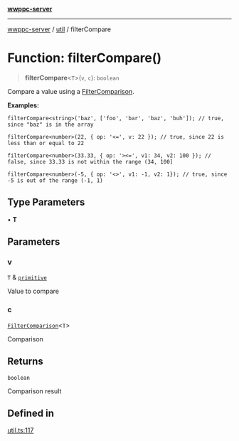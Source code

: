 [**wwppc-server**](../../README.md)

***

[wwppc-server](../../modules.md) / [util](../README.md) / filterCompare

# Function: filterCompare()

> **filterCompare**\<`T`\>(`v`, `c`): `boolean`

Compare a value using a [FilterComparison](../type-aliases/FilterComparison.md).

**Examples:**

```
filterCompare<string>('baz', ['foo', 'bar', 'baz', 'buh']); // true, since "baz" is in the array
```
```
filterCompare<number>(22, { op: '<=', v: 22 }); // true, since 22 is less than or equal to 22
```
```
filterCompare<number>(33.33, { op: '><=', v1: 34, v2: 100 }); // false, since 33.33 is not within the range (34, 100]
```
```
filterCompare<number>(-5, { op: '<>', v1: -1, v2: 1}); // true, since -5 is out of the range (-1, 1)
```

## Type Parameters

• **T**

## Parameters

### v

`T` & [`primitive`](../type-aliases/primitive.md)

Value to compare

### c

[`FilterComparison`](../type-aliases/FilterComparison.md)\<`T`\>

Comparison

## Returns

`boolean`

Comparison result

## Defined in

[util.ts:117](https://github.com/WWPPC/WWPPC-server/blob/240fd8d39aa7a9e87385634bffd25137bc757d0a/src/util.ts#L117)
